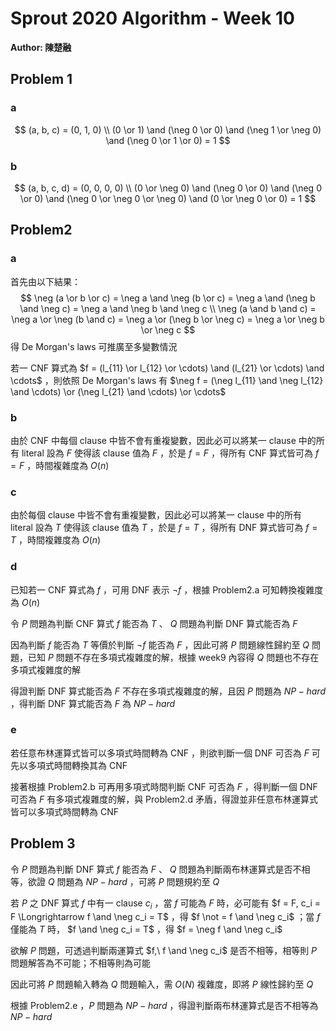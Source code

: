 # Sprout 2020 Algorithm  - Week 10

**Author: 陳楚融**

## Problem 1

### a

$$
(a, b, c) = (0, 1, 0) \\
(0 \or 1) \and (\neg 0 \or 0) \and (\neg 1 \or \neg 0) \and (\neg 0 \or 1 \or 0) = 1
$$

### b

$$
(a, b, c, d) = (0, 0, 0, 0) \\
(0 \or \neg 0) \and (\neg 0 \or 0) \and (\neg 0 \or 0) \and (\neg 0 \or \neg 0 \or \neg 0) \and (0 \or \neg 0 \or 0) = 1
$$

## Problem2

### a

首先由以下結果：
$$
\neg (a \or b \or c) = \neg a \and \neg (b \or c) = \neg a \and (\neg b \and \neg c) = \neg a \and \neg b \and \neg c \\
\neg (a \and b \and c) = \neg a \or \neg (b \and c) = \neg a \or (\neg b \or \neg c) = \neg a \or \neg b \or \neg c 
$$
得 De Morgan's laws 可推廣至多變數情況

若一 CNF 算式為 $f = (l_{11} \or l_{12} \or \cdots) \and (l_{21} \or \cdots) \and \cdots$ ，則依照 De Morgan's laws 有 $\neg f = (\neg l_{11} \and \neg l_{12} \and \cdots) \or (\neg l_{21} \and \cdots) \or \cdots$ 

### b

由於 CNF 中每個 clause 中皆不會有重複變數，因此必可以將某一 clause 中的所有 literal 設為 $F$ 使得該 clause 值為 $F$ ，於是 $f = F$ ，得所有 CNF 算式皆可為 $f = F$ ，時間複雜度為 $O(n)$ 

### c

由於每個 clause 中皆不會有重複變數，因此必可以將某一 clause 中的所有 literal 設為 $T$ 使得該 clause 值為 $T$ ，於是 $f = T$ ，得所有 DNF 算式皆可為 $f = T$ ，時間複雜度為 $O(n)$ 

### d

已知若一 CNF 算式為 $f$ ，可用 DNF 表示 $\neg f$ ，根據 Problem2.a 可知轉換複雜度為 $O(n)$ 

令 $P$ 問題為判斷 CNF 算式 $f$ 能否為 $T$ 、 $Q$ 問題為判斷 DNF 算式能否為 $F$ 

因為判斷 $f$ 能否為 $T$ 等價於判斷 $\neg f$ 能否為 $F$ ，因此可將 $P$ 問題線性歸約至 $Q$ 問題，已知 $P$ 問題不存在多項式複雜度的解，根據 week9 內容得 $Q$ 問題也不存在多項式複雜度的解

得證判斷 DNF 算式能否為 $F$ 不存在多項式複雜度的解，且因 $P$ 問題為 $NP-hard$ ，得判斷 DNF 算式能否為 $F$ 為 $NP-hard$  



### e

若任意布林運算式皆可以多項式時間轉為 CNF ，則欲判斷一個 DNF 可否為 $F$ 可先以多項式時間轉換其為 CNF 

接著根據 Problem2.b 可再用多項式時間判斷 CNF 可否為 $F$ ，得判斷一個 DNF 可否為 $F$ 有多項式複雜度的解，與 Problem2.d 矛盾，得證並非任意布林運算式皆可以多項式時間轉為 CNF

## Problem 3

令 $P$ 問題為判斷 DNF 算式 $f$ 能否為 $F$ 、 $Q$ 問題為判斷兩布林運算式是否不相等，欲證 $Q$ 問題為 $NP-hard$ ，可將 $P$ 問題規約至 $Q$ 

若 $P$ 之 DNF 算式 $f$ 中有一 clause $c_i$ ，當 $f$ 可能為 $F$ 時，必可能有 $f = F, c_i = F \Longrightarrow f \and \neg c_i = T$ ，得 $f \not = f \and \neg c_i$ ；當 $f$ 僅能為 $T$ 時， $f \and \neg c_i = T$ ，得 $f = \neg f \and \neg c_i$ 

欲解 $P$ 問題，可透過判斷兩運算式 $f,\ f \and \neg c_i$ 是否不相等，相等則 $P$ 問題解答為不可能；不相等則為可能

因此可將 $P$ 問題輸入轉為 $Q$ 問題輸入，需 $O(N)$ 複雜度，即將 $P$ 線性歸約至 $Q$ 

根據 Problem2.e ，$P$ 問題為 $NP-hard$ ，得證判斷兩布林運算式是否不相等為 $NP-hard$ 